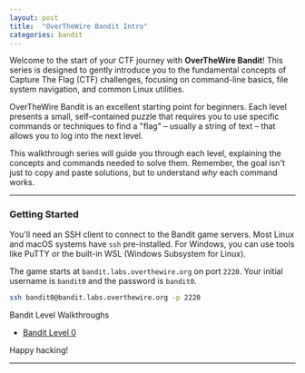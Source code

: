 ```yaml
---
layout: post
title:  "OverTheWire Bandit Intro"
categories: bandit
---
```


Welcome to the start of your CTF journey with **OverTheWire Bandit**! This series is designed to gently introduce you to the fundamental concepts of Capture The Flag (CTF) challenges, focusing on command-line basics, file system navigation, and common Linux utilities.

OverTheWire Bandit is an excellent starting point for beginners. Each level presents a small, self-contained puzzle that requires you to use specific commands or techniques to find a "flag" – usually a string of text – that allows you to log into the next level.

This walkthrough series will guide you through each level, explaining the concepts and commands needed to solve them. Remember, the goal isn't just to copy and paste solutions, but to understand *why* each command works.

---

### **Getting Started**

You'll need an SSH client to connect to the Bandit game servers. Most Linux and macOS systems have `ssh` pre-installed. For Windows, you can use tools like PuTTY or the built-in WSL (Windows Subsystem for Linux).

The game starts at `bandit.labs.overthewire.org` on port `2220`. Your initial username is `bandit0` and the password is `bandit0`.

```bash
ssh bandit0@bandit.labs.overthewire.org -p 2220
```
Bandit Level Walkthroughs

- [Bandit Level 0](/bandit/level0)

Happy hacking!


---
